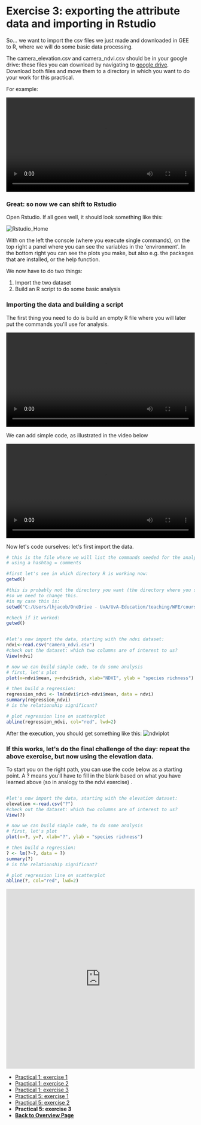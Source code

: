 # Exercise 3: exporting the attribute data and importing in Rstudio

So... we want to import the csv files we just made and downloaded in GEE to R, where we will do some basic data processing. 

The camera_elevation.csv and camera_ndvi.csv should be in your google drive: these files you can download by navigating to [google drive](https://www.google.com/drive/). Download both files and move them to a directory in which you want to do your work for this practical. 

For example: 

<video style="width:100%" controls>
  <source src="https://user-images.githubusercontent.com/89069805/183601893-9722fa4c-c801-41c9-932b-008a2568924e.mp4" type="video/mp4">
Your browser does not support the video tag.
</video>



### Great: so now we can shift to Rstudio

Open Rstudio. If all goes well, it should look something like this: 

![Rstudio_Home](https://user-images.githubusercontent.com/89069805/131488428-fe3591d5-2cd0-4107-8dd1-84b4aafe883b.png)

With on the left the console (where you execute single commands), on the top right a panel where you can see the variables in the 'environment'. In the bottom right you can see the plots you make, but also e.g. the packages that are installed, or the help function. 

We now have to do two things: 

1. Import the two dataset
2. Build an R script to do some basic analysis 


### Importing the data and building a script

The first thing you need to do is build an empty R file where you will later put the commands you'll use for analysis. 

<video style="width:100%" controls>
  <source src="https://user-images.githubusercontent.com/89069805/131489386-bf1b4aee-c1bc-42d3-a1fa-afc8397c0b7e.mp4" type="video/mp4">
Your browser does not support the video tag.
</video>

We can add simple code, as illustrated in the video below 

<video style="width:100%" controls>
  <source src="https://user-images.githubusercontent.com/89069805/131489891-e0210044-50ad-4361-9fea-1b8e095dbbc7.mp4" type="video/mp4">
Your browser does not support the video tag.
</video>

Now let's code ourselves: let's first import the data. 

```r
# this is the file where we will list the commands needed for the analysis
# using a hashtag = comments 

#first let's see in which directory R is working now: 
getwd()

#this is probably not the directory you want (the directory where you stored your csv files). 
#so we need to change this. 
#in my case this is: 
setwd("C:/Users/lhjacob/OneDrive - UvA/UvA-Education/teaching/WFE/coursedocs2022/PRACT2") #note that R requires forward slashes in your path name

#check if it worked: 
getwd()


#let's now import the data, starting with the ndvi dataset: 
ndvi<-read.csv("camera_ndvi.csv")
#check out the dataset: which two columns are of interest to us? 
View(ndvi)

# now we can build simple code, to do some analysis
# first, let's plot
plot(x=ndvi$mean, y=ndvi$rich, xlab="NDVI", ylab = "species richness")

# then build a regression: 
regression_ndvi <- lm(ndvi$rich~ndvi$mean, data = ndvi)
summary(regression_ndvi)
# is the relationship significant? 

# plot regression line on scatterplot
abline(regression_ndvi, col="red", lwd=2)

```

After the execution, you should get something like this: 
![ndviplot](https://user-images.githubusercontent.com/89069805/183605802-32e69e96-8cb2-4453-8422-e46762f9ce77.png)


### If this works, let's do the final challenge of the day: repeat the above exercise, but now using the elevation data. 

To start you on the right path, you can use the code below as a starting point. 
A ? means you'll have to fill in the blank based on what you have learned above (so in analogy to the ndvi exercise) . 

```r

#let's now import the data, starting with the elevation dataset: 
elevation <-read.csv("?")
#check out the dataset: which two columns are of interest to us? 
View(?)

# now we can build simple code, to do some analysis
# first, let's plot
plot(x=?, y=?, xlab="?", ylab = "species richness")

# then build a regression: 
? <- lm(?~?, data = ?)
summary(?)
# is the relationship significant? 

# plot regression line on scatterplot
abline(?, col="red", lwd=2)

```


<iframe width="640px" height="480px" src="https://forms.office.com/Pages/ResponsePage.aspx?id=zcrxoIxhA0S5RXb7PWh05Vl3_L7XnVBBlpWSqA8whj9UMlJJNEpHNFo1Rk5BS1JBNk42NUtWTVlaWi4u&embed=true" frameborder="0" marginwidth="0" marginheight="0" style="border: none; max-width:100%; max-height:100vh" allowfullscreen webkitallowfullscreen mozallowfullscreen msallowfullscreen> </iframe>

<nav>
  <ul>
    <li><a href="https://liesjacobs.github.io/worldfoodecosystems2023/practical1/intro.html">Practical 1: exercise 1</a></li>
    <li><a href="https://liesjacobs.github.io/worldfoodecosystems2023/practical1/exploring.html">Practical 1: exercise 2</a></li>
    <li><a href="https://liesjacobs.github.io/worldfoodecosystems2023/practical1/understandinggradients.html">Practical 1: exercise 3</a></li>
    <li><a href="https://liesjacobs.github.io/worldfoodecosystems2023/practical2/intro.html">Practical 5: exercise 1</a></li>
    <li><a href="https://liesjacobs.github.io/worldfoodecosystems2023/practical2/QGIS.html">Practical 5: exercise 2</a></li>
    <li><strong>Practical 5: exercise 3</strong></li>
    <li><a href="https://liesjacobs.github.io/worldfoodecosystems2023/"><b>Back to Overview Page</b></a></li>
  </ul>
</nav>

